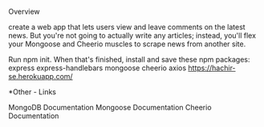 Overview

 create a web app that lets users view and leave comments on the latest news. But you're not going to actually write any articles; instead, you'll flex your Mongoose and Cheerio muscles to scrape news from another site.

Run npm init. When that's finished, install and save these npm packages:
express
express-handlebars
mongoose
cheerio
axios
https://hachir-se.herokuapp.com/

*Other - Links

MongoDB Documentation
Mongoose Documentation
Cheerio Documentation
